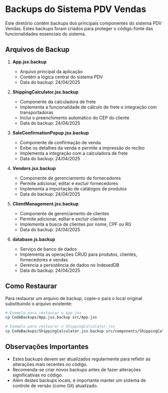 # Backups do Sistema PDV Vendas

Este diretório contém backups dos principais componentes do sistema PDV Vendas. Estes backups foram criados para proteger o código-fonte das funcionalidades essenciais do sistema.

## Arquivos de Backup

1. **App.jsx.backup**
   - Arquivo principal da aplicação
   - Contém a lógica central do sistema PDV
   - Data do backup: 24/04/2025

2. **ShippingCalculator.jsx.backup**
   - Componente da calculadora de frete
   - Implementa a funcionalidade de cálculo de frete e integração com transportadoras
   - Inclui o preenchimento automático do CEP do cliente
   - Data do backup: 24/04/2025

3. **SaleConfirmationPopup.jsx.backup**
   - Componente de confirmação de venda
   - Exibe os detalhes da venda e permite a impressão do recibo
   - Implementa a integração com a calculadora de frete
   - Data do backup: 24/04/2025

4. **Vendors.jsx.backup**
   - Componente de gerenciamento de fornecedores
   - Permite adicionar, editar e excluir fornecedores
   - Implementa a importação de catálogos de produtos
   - Data do backup: 24/04/2025

5. **ClientManagement.jsx.backup**
   - Componente de gerenciamento de clientes
   - Permite adicionar, editar e excluir clientes
   - Implementa a busca de clientes por nome, CPF ou RG
   - Data do backup: 24/04/2025

6. **database.js.backup**
   - Serviço de banco de dados
   - Implementa as operações CRUD para produtos, clientes, fornecedores e vendas
   - Gerencia a persistência de dados no IndexedDB
   - Data do backup: 24/04/2025

## Como Restaurar

Para restaurar um arquivo de backup, copie-o para o local original substituindo o arquivo existente:

```bash
# Exemplo para restaurar o App.jsx
cp CodeBackups/App.jsx.backup src/App.jsx

# Exemplo para restaurar o ShippingCalculator.jsx
cp CodeBackups/ShippingCalculator.jsx.backup src/components/ShippingCalculator.jsx
```

## Observações Importantes

- Estes backups devem ser atualizados regularmente para refletir as alterações mais recentes no código.
- Recomenda-se criar novos backups antes de fazer alterações significativas no código.
- Além destes backups locais, é importante manter um sistema de controle de versão (como Git) atualizado.
